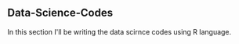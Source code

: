 ## Data-Science-Codes ##    
In this section I'll be writing the data scirnce codes using R language.              

     
   
   
 
 
 
  
 
 
